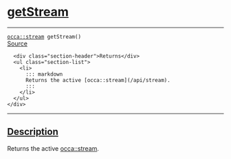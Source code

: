 
<h1 id="get-stream">
 <a href="#/api/device/getStream" class="anchor">
   <span>getStream</span>
  </a>
</h1>

<div class="signature">
  <hr>

  
  <div class="definition-container">
    <div class="definition">
      <code><a href="#/api/stream">occa::stream</a> getStream()</code>
      <div class="flex-spacing"></div>
      <a href="https://github.com/libocca/occa/blob/1fea69a2/include/occa/core/device.hpp#L388" target="_blank">Source</a>
    </div>
    <div class="description">

      <div class="section-header">Returns</div>
      <ul class="section-list">
        <li>
          ::: markdown
          Returns the active [occa::stream](/api/stream).
          :::
        </li>
      </ul>
    </div>

  </div>


  <hr>
</div>


<h2 id="description">
 <a href="#/api/device/getStream?id=description" class="anchor">
   <span>Description</span>
  </a>
</h2>

Returns the active [occa::stream](/api/stream).
